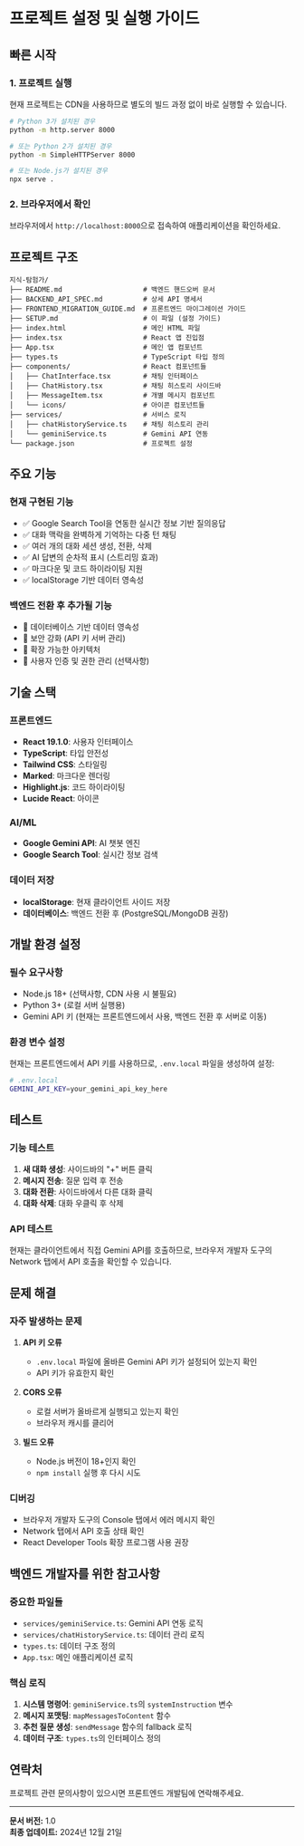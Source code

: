 # **프로젝트 설정 및 실행 가이드**

## **빠른 시작**

### **1. 프로젝트 실행**

현재 프로젝트는 CDN을 사용하므로 별도의 빌드 과정 없이 바로 실행할 수 있습니다.

```bash
# Python 3가 설치된 경우
python -m http.server 8000

# 또는 Python 2가 설치된 경우
python -m SimpleHTTPServer 8000

# 또는 Node.js가 설치된 경우
npx serve .
```

### **2. 브라우저에서 확인**

브라우저에서 `http://localhost:8000`으로 접속하여 애플리케이션을 확인하세요.

## **프로젝트 구조**

```
지식-탐험가/
├── README.md                    # 백엔드 핸드오버 문서
├── BACKEND_API_SPEC.md          # 상세 API 명세서
├── FRONTEND_MIGRATION_GUIDE.md  # 프론트엔드 마이그레이션 가이드
├── SETUP.md                     # 이 파일 (설정 가이드)
├── index.html                   # 메인 HTML 파일
├── index.tsx                    # React 앱 진입점
├── App.tsx                      # 메인 앱 컴포넌트
├── types.ts                     # TypeScript 타입 정의
├── components/                  # React 컴포넌트들
│   ├── ChatInterface.tsx        # 채팅 인터페이스
│   ├── ChatHistory.tsx          # 채팅 히스토리 사이드바
│   ├── MessageItem.tsx          # 개별 메시지 컴포넌트
│   └── icons/                   # 아이콘 컴포넌트들
├── services/                    # 서비스 로직
│   ├── chatHistoryService.ts    # 채팅 히스토리 관리
│   └── geminiService.ts         # Gemini API 연동
└── package.json                 # 프로젝트 설정
```

## **주요 기능**

### **현재 구현된 기능**
- ✅ Google Search Tool을 연동한 실시간 정보 기반 질의응답
- ✅ 대화 맥락을 완벽하게 기억하는 다중 턴 채팅
- ✅ 여러 개의 대화 세션 생성, 전환, 삭제
- ✅ AI 답변의 순차적 표시 (스트리밍 효과)
- ✅ 마크다운 및 코드 하이라이팅 지원
- ✅ localStorage 기반 데이터 영속성

### **백엔드 전환 후 추가될 기능**
- 🔄 데이터베이스 기반 데이터 영속성
- 🔄 보안 강화 (API 키 서버 관리)
- 🔄 확장 가능한 아키텍처
- 🔄 사용자 인증 및 권한 관리 (선택사항)

## **기술 스택**

### **프론트엔드**
- **React 19.1.0**: 사용자 인터페이스
- **TypeScript**: 타입 안전성
- **Tailwind CSS**: 스타일링
- **Marked**: 마크다운 렌더링
- **Highlight.js**: 코드 하이라이팅
- **Lucide React**: 아이콘

### **AI/ML**
- **Google Gemini API**: AI 챗봇 엔진
- **Google Search Tool**: 실시간 정보 검색

### **데이터 저장**
- **localStorage**: 현재 클라이언트 사이드 저장
- **데이터베이스**: 백엔드 전환 후 (PostgreSQL/MongoDB 권장)

## **개발 환경 설정**

### **필수 요구사항**
- Node.js 18+ (선택사항, CDN 사용 시 불필요)
- Python 3+ (로컬 서버 실행용)
- Gemini API 키 (현재는 프론트엔드에서 사용, 백엔드 전환 후 서버로 이동)

### **환경 변수 설정**
현재는 프론트엔드에서 API 키를 사용하므로, `.env.local` 파일을 생성하여 설정:

```bash
# .env.local
GEMINI_API_KEY=your_gemini_api_key_here
```

## **테스트**

### **기능 테스트**
1. **새 대화 생성**: 사이드바의 "+" 버튼 클릭
2. **메시지 전송**: 질문 입력 후 전송
3. **대화 전환**: 사이드바에서 다른 대화 클릭
4. **대화 삭제**: 대화 우클릭 후 삭제

### **API 테스트**
현재는 클라이언트에서 직접 Gemini API를 호출하므로, 브라우저 개발자 도구의 Network 탭에서 API 호출을 확인할 수 있습니다.

## **문제 해결**

### **자주 발생하는 문제**

1. **API 키 오류**
   - `.env.local` 파일에 올바른 Gemini API 키가 설정되어 있는지 확인
   - API 키가 유효한지 확인

2. **CORS 오류**
   - 로컬 서버가 올바르게 실행되고 있는지 확인
   - 브라우저 캐시를 클리어

3. **빌드 오류**
   - Node.js 버전이 18+인지 확인
   - `npm install` 실행 후 다시 시도

### **디버깅**
- 브라우저 개발자 도구의 Console 탭에서 에러 메시지 확인
- Network 탭에서 API 호출 상태 확인
- React Developer Tools 확장 프로그램 사용 권장

## **백엔드 개발자를 위한 참고사항**

### **중요한 파일들**
- `services/geminiService.ts`: Gemini API 연동 로직
- `services/chatHistoryService.ts`: 데이터 관리 로직
- `types.ts`: 데이터 구조 정의
- `App.tsx`: 메인 애플리케이션 로직

### **핵심 로직**
1. **시스템 명령어**: `geminiService.ts`의 `systemInstruction` 변수
2. **메시지 포맷팅**: `mapMessagesToContent` 함수
3. **추천 질문 생성**: `sendMessage` 함수의 fallback 로직
4. **데이터 구조**: `types.ts`의 인터페이스 정의

## **연락처**

프로젝트 관련 문의사항이 있으시면 프론트엔드 개발팀에 연락해주세요.

---

**문서 버전:** 1.0  
**최종 업데이트:** 2024년 12월 21일
